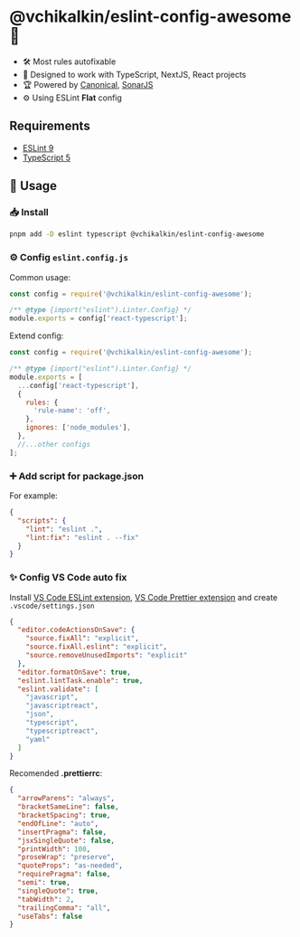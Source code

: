 # @vchikalkin/eslint-config-awesome 🎉

- 🛠️ Most rules autofixable
- 🎯 Designed to work with TypeScript, NextJS, React projects
- 🏆 Powered by [Canonical](https://github.com/gajus/eslint-config-canonical), [SonarJS](https://github.com/SonarSource/eslint-plugin-sonarjs)
- ⚙️ Using ESLint **Flat** config

## Requirements

- [ESLint 9](https://github.com/eslint/eslint)
- [TypeScript 5](https://www.typescriptlang.org/)

## 🚀 Usage

### 📥 Install

```bash
pnpm add -D eslint typescript @vchikalkin/eslint-config-awesome
```

### ⚙️ Config `eslint.config.js`

Common usage:

```js
const config = require('@vchikalkin/eslint-config-awesome');

/** @type {import("eslint").Linter.Config} */
module.exports = config['react-typescript'];
```

Extend config:

```js
const config = require('@vchikalkin/eslint-config-awesome');

/** @type {import("eslint").Linter.Config} */
module.exports = [
  ...config['react-typescript'],
  {
    rules: {
      'rule-name': 'off',
    },
    ignores: ['node_modules'],
  },
  //...other configs
];
```

### ➕ Add script for package.json

For example:

```json
{
  "scripts": {
    "lint": "eslint .",
    "lint:fix": "eslint . --fix"
  }
}
```

### ✨ Config VS Code auto fix

Install [VS Code ESLint extension](https://marketplace.visualstudio.com/items?itemName=dbaeumer.vscode-eslint), [VS Code Prettier extension](https://marketplace.visualstudio.com/items?itemName=esbenp.prettier-vscode) and create `.vscode/settings.json`

```json
{
  "editor.codeActionsOnSave": {
    "source.fixAll": "explicit",
    "source.fixAll.eslint": "explicit",
    "source.removeUnusedImports": "explicit"
  },
  "editor.formatOnSave": true,
  "eslint.lintTask.enable": true,
  "eslint.validate": [
    "javascript",
    "javascriptreact",
    "json",
    "typescript",
    "typescriptreact",
    "yaml"
  ]
}
```

Recomended **.prettierrc**:

```json
{
  "arrowParens": "always",
  "bracketSameLine": false,
  "bracketSpacing": true,
  "endOfLine": "auto",
  "insertPragma": false,
  "jsxSingleQuote": false,
  "printWidth": 100,
  "proseWrap": "preserve",
  "quoteProps": "as-needed",
  "requirePragma": false,
  "semi": true,
  "singleQuote": true,
  "tabWidth": 2,
  "trailingComma": "all",
  "useTabs": false
}
```
